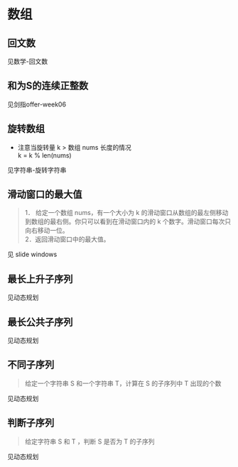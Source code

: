 # 数组

## 回文数

见数学-回文数

## 和为S的连续正整数

见剑指offer-week06

## 旋转数组

- 注意当旋转量 k > 数组 nums 长度的情况  
  k = k % len(nums)

见字符串-旋转字符串

## 滑动窗口的最大值

> 1． 给定一个数组 nums，有一个大小为 k 的滑动窗口从数组的最左侧移动到数组的最右侧。你只可以看到在滑动窗口内的 k 个数字。滑动窗口每次只向右移动一位。  
> 2．返回滑动窗口中的最大值。

见 slide windows

## 最长上升子序列

见动态规划

## 最长公共子序列

见动态规划

## 不同子序列

> 给定一个字符串 S 和一个字符串 T，计算在 S 的子序列中 T 出现的个数

见动态规划

## 判断子序列

> 给定字符串 S 和 T ，判断 S 是否为 T 的子序列

见动态规划

